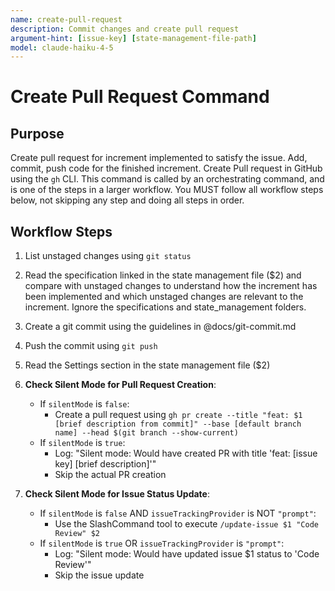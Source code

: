 ```yaml
---
name: create-pull-request
description: Commit changes and create pull request
argument-hint: [issue-key] [state-management-file-path]
model: claude-haiku-4-5
---
```


# Create Pull Request Command

## Purpose

Create pull request for increment implemented to satisfy the issue.
Add, commit, push code for the finished increment. Create Pull request in GitHub using the `gh` CLI.
This command is called by an orchestrating command, and is one of the steps in a larger workflow.
You MUST follow all workflow steps below, not skipping any step and doing all steps in order.

## Workflow Steps

1. List unstaged changes using `git status`

2. Read the specification linked in the state management file ($2) and compare with unstaged changes to understand how the increment has been implemented and which unstaged changes are relevant to the increment. Ignore the specifications and state_management folders.

3. Create a git commit using the guidelines in @docs/git-commit.md

4. Push the commit using `git push`

5. Read the Settings section in the state management file ($2)

6. **Check Silent Mode for Pull Request Creation**:
   - If `silentMode` is `false`:
     - Create a pull request using `gh pr create --title "feat: $1 [brief description from commit]" --base [default branch name] --head $(git branch --show-current)`
   - If `silentMode` is `true`:
     - Log: "Silent mode: Would have created PR with title 'feat: [issue key] [brief description]'"
     - Skip the actual PR creation

7. **Check Silent Mode for Issue Status Update**:
   - If `silentMode` is `false` AND `issueTrackingProvider` is NOT `"prompt"`:
     - Use the SlashCommand tool to execute `/update-issue $1 "Code Review" $2`
   - If `silentMode` is `true` OR `issueTrackingProvider` is `"prompt"`:
     - Log: "Silent mode: Would have updated issue $1 status to 'Code Review'"
     - Skip the issue update
